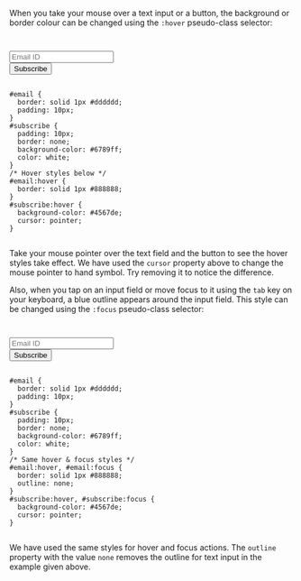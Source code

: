When you take your mouse over a text input or a button, the background or border colour can be changed using the `:hover` pseudo-class selector:

<codeblock language="css" type="lesson">
<code>
<panel language="html">
<input type="text" id="email" placeholder="Email ID" />
<input type="button" id="subscribe" value="Subscribe" />
</panel>
<panel language="css">
#email {
  border: solid 1px #dddddd;
  padding: 10px;
}
#subscribe {
  padding: 10px;
  border: none;
  background-color: #6789ff;
  color: white;
}
/* Hover styles below */
#email:hover {
  border: solid 1px #888888;
}
#subscribe:hover {
  background-color: #4567de;
  cursor: pointer;
}
</panel>
</code>
</codeblock>

Take your mouse pointer over the text field and the button to see the hover styles take effect. We have used the `cursor` property above to change the mouse pointer to hand symbol. Try removing it to notice the difference.

Also, when you tap on an input field or move focus to it using the `tab` key on your keyboard, a blue outline appears around the input field. This style can be changed using the `:focus` pseudo-class selector:

<codeblock language="css" type="lesson">
<code>
<panel language="html">
<input type="text" id="email" placeholder="Email ID" />
<input type="button" id="subscribe" value="Subscribe" />
</panel>
<panel language="css">
#email {
  border: solid 1px #dddddd;
  padding: 10px;
}
#subscribe {
  padding: 10px;
  border: none;
  background-color: #6789ff;
  color: white;
}
/* Same hover & focus styles */
#email:hover, #email:focus {
  border: solid 1px #888888;
  outline: none;
}
#subscribe:hover, #subscribe:focus {
  background-color: #4567de;
  cursor: pointer;
}
</panel>
</code>
</codeblock>

We have used the same styles for hover
and
focus actions.
The `outline` property with the value `none`
removes the outline for text input
in the example given above.